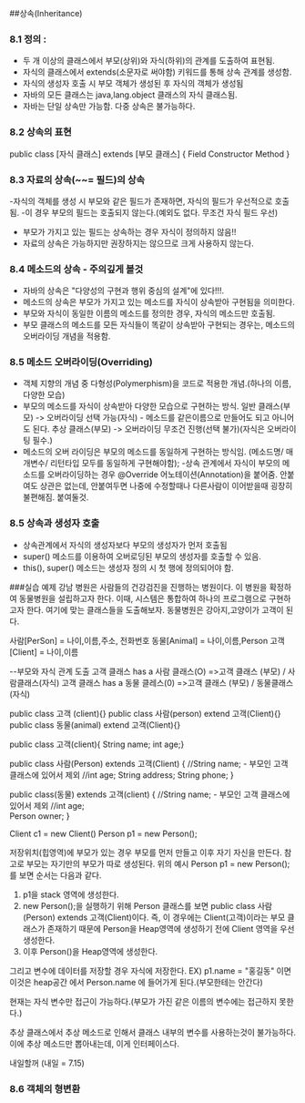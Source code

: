 ##상속(Inheritance)

### 8.1 정의 : 
- 두 개 이상의 클래스에서 부모(상위)와 자식(하위)의 관계를 도출하여 표현됨.
- 자식의 클래스에서 extends(소문자로 써야함) 키워드를 통해 상속 관계를 생성함.
- 자식의 생성자 호출 시 부모 객체가 생성된 후 자식의 객체가 생성됨
- 자바의 모든 클래스는 java,lang.object 클래스의 자식 클래스됨.
- 자바는 단일 상속만 가능함. 다중 상속은 불가능하다.


### 8.2  상속의 표현

public class [자식 클래스] extends [부모 클래스] {
	Field
	Constructor
	Method
}

### 8.3 자료의 상속(~~= 필드)의 상속
-자식의 객체를 생성 시 부모와 같은 필드가 존재하면, 자식의 필드가 우선적으로 호출됨.
-이 경우 부모의 필드는 호출되지 않는다.(예외도 없다. 무조건 자식 필드 우선)
- 부모가 가지고 있는 필드는 상속하는 경우 자식이 정의하지 않음!!
- 자료의 상속은 가능하지만 권장하지는 않으므로 크게 사용하지 않는다.

### 8.4 메소드의 상속 - 주의깊게 볼것
- 자바의 상속은 "다양성의 구현과 행위 중심의 설계"에 있다!!!.
- 메소드의 상속은 부모가 가지고 있는 메소드를 자식이 상속받아 구현됨을 의미한다.
- 부모와 자식이 동일한 이름의 메소드를 정의한 경우, 자식의 메소드만 호출됨.
- 부모 클래스의 메소드를 모든 자식들이 똑같이 상속받아 구현되는 경우는, 메소드의 오버라이딩 개념을 적용함.

### 8.5 메소드 오버라이딩(Overriding)
- 객체 지향의 개념 중 다형성(Polymerphism)을 코드로 적용한 개념.(하나의 이름, 다양한 모습)
- 부모의 메소드를 자식이 상속받아 다양한 모습으로 구현하는 방식.
  일반 클래스(부모) -> 오버라이딩 선택 가능(자식) - 메소드를 같은이름으로 만들어도 되고 아니어도 된다.
  추상 클래스(부모) -> 오버라이딩 무조건 진행(선택 불가)(자식은 오버라이팅 필수.)
- 메소드의 오버 라이딩은 부모의 메소드를 동일하게 구현하는 방식임.
(메소드명/ 매개변수/ 리턴타입 모두를 동일하게 구현해야함);
-상속 관계에서 자식이 부모의 메소드를 오버라이딩하는 경우 @Override 어노테이션(Annotation)을 붙어줌.
	안붙여도 상관은 없는데, 안붙여두면 나중에 수정할때나 다른사람이 이어받을때 굉장히 불편해짐. 붙여둘것.



### 8.5 상속과 생성자 호출
- 상속관계에서 자식의 생성자보다 부모의 생성자가 먼저 호출됨
- super() 메소드를 이용하여 오버로딩된 부모의 생성자를 호출할 수 있음.
- this(), super() 메소드는 생성자 정의 시 첫 행에 정의되어야 함.

###실습 예제
강남 병원은 사람들의 건강검진을 진행하는 병원이다. 이 병원을 확정하여 동물병원을 설립하고자 한다.
이때, 시스템은 통합하여 하나의 프로그램으로 구현하고자 한다.
여기에 맞는 클래스들을  도출해보자. 동물병원은 강아지,고양이가 고객이 된다.

사람[PerSon] = 나이,이름,주소, 전화번호
동물[Animal] = 나이,이름,Person
고객[Client] = 나이,이름

--부모와 자식 관계 도출
고객 클래스 has a 사람 클래스(O) =>고객 클래스 (부모) / 사람클래스(자식)
고객 클래스 has a 동물 클레스(0) =>고객 클래스 (부모) / 동물클래스(자식)

public class 고객 (client){}
public class 사람(person) extend 고객(Client){}
public class 동물(animal) extend 고객(Client){}

public class 고객(client){
	String name;
	int age;}

public class 사람(Person) extends 고객(Client)
{
	//String name; - 부모인 고객 클래스에 있어서 제외
	//int age;
	String address;
	String phone;
	}

public class(동물) extends 고객(client)
{
	//String name; - 부모인 고객 클래스에 있어서 제외
	//int age;	
	Person owner;
}
	
	
Client c1 = new Client()
Person p1 = new Person();

저장위치(힙영역)에 부모가 있는 경우 부모를 먼저 만들고 이후 자기 자신을 만든다.
참고로 부모는 자기만의 부모가 따로 생성된다.
위의 예시 Person p1 = new Person(); 를 보면 순서는 다음과 같다.
1. p1을 stack 영역에 생성한다.
2. new Person();을 실행하기 위해 Person 클래스를 보면 public class 사람(Person) extends 고객(Client)이다.
즉, 이 경우에는 Client(고객)이라는 부모 클래스가 존재하기 때문에 Person을 Heap영역에 생성하기 전에 Client 영역을 우선 생성한다.
3. 이후 Person()을 Heap영역에 생성한다.

그리고 변수에 데이터를 저장할 경우 자식에 저장한다.
EX) p1.name = "홍길동" 이면 이것은 heap공간 에서 Person.name 에 들어가게 된다.(부모한테는 안간다)

현재는 자식 변수만 접근이 가능하다.(부모가 가진 같은 이름의 변수에는 접근하지 못한다.)

추상 클래스에서 추상 메소드로 인해서 클래스 내부의 변수를 사용하는것이 불가능하다.
이에 추상 메소드만 뽑아내는데, 이게 인터페이스다.

내일할꺼 (내일 = 7.15)
### 8.6 객체의 형변환